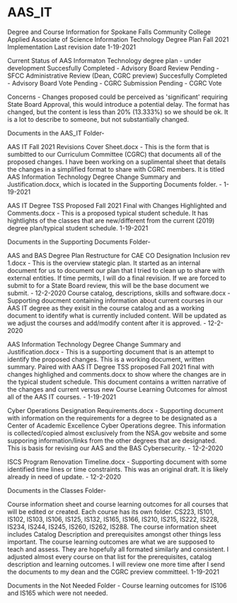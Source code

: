 # AAS_IT
Degree and Course Information for Spokane Falls Community College Applied Associate of Science Information Technology Degree Plan Fall 2021 Implementation 
Last revision date 1-19-2021

Current Status of AAS Informaton Technology degree plan - under development
Succesfully Completed - Advisory Board Review
Pending - SFCC Administrative Review (Dean, CGRC preview)
Succesfully Completed - Advisory Board Vote
Pending - CGRC Submission
Pending - CGRC Vote

Concerns - Changes proposed could be  perceived as 'significant' requiring State Board Approval, this would introduce a potential delay.  The format has changed, but the content is less than 20% (13.333%) so we should be ok.  It is a lot to describe to someone, but not substantially changed.

Documents in the AAS_IT Folder-

AAS IT Fall 2021 Revisions Cover Sheet.docx - This is the form that is sumbitted to our Curriculum Committee (CGRC) that documents all of the proposed changes.  I have been working on a suplimental sheet that details the changes in a simplified format to share with CGRC members.  It is titled AAS Information Technology Degree Change Summary and Justification.docx, which is located in the Supporting Documents folder. - 1-19-2021

AAS IT Degree TSS Proposed Fall 2021 Final with Changes Highlighted and Comments.docx - This is a proposed typical student schedule.  It has hightlights of the classes that are new/different from the current (2019) degree plan/typical student schedule. 1-19-2021

Documents in the Supporting Documents Folder-

AAS and BAS Degree Plan Restructure for CAE CO Designation Inclusion rev 1.docx - This is the overview stategic plan.  It started as an internal document for us to document our plan that I tried to clean up to share with external entities.  If time permits, I will do a final revision.  If we are forced to submit to for a State Board review, this will be the base document we submit.  - 12-2-2020
Course catalog, descriptions, skills and software.docx - Supporting doucment containing information about current courses in our AAS IT degree as they exisit in the course catalog and as a working document to identify what is currently included content.  Will be updated as we adjust the courses and add/modify content after it is approved. - 12-2-2020

AAS Information Technology Degree Change Summary and Justification.docx - This is a supporting document that is an attempt to identify the proposed changes.  This is a working document, written summary. Paired with AAS IT Degree TSS proposed Fall 2021 final with changes highlighed and comments.docx to show where the changes are in the typical student schedule.  This document contains a written narrative of the changes and current versus new Course Learning Outcomes for almost all of the AAS IT courses. - 1-19-2021



Cyber Operations Designation Requirements.docx - Supporting document with information on the requirements for a degree to be designated as a Center of Academic Excellence Cyber Operations degree.  This information is collected/copied almost exclusively from the NSA.gov website and some supporing information/links from the other degrees that are designated.  This is basis for revising our AAS and the BAS Cybersecurity. - 12-2-2020

ISCS Program Renovation Timeline.docx - Supporting document with some identified time lines or time constraints.  This was an original draft.  It is likely already in need of update. - 12-2-2020


Documents in the Classes Folder-

Course information sheet and course learning outcomes for all courses that will be edited or created. Each course has its own folder.  CS223, IS101, IS102, IS103, IS106, IS125, IS132, IS165, IS166, IS210, IS215, IS222, IS228, IS234, IS244, IS245, IS260, IS262, IS288.  The course information sheet includes Catalog Description and prerequisites amongst other things less important.  The course learning outcomes are what we are supposed to teach and assess.  They are hopefully all formated similarly and consistent.  I adjusted almost every course on that list for the prerequisites, catalog description and learning outcomes.  I will review one more time after I send the documents to my dean and the CGRC preview committeel.  1-19-2021

Documents in the Not Needed Folder -
Course learning outcomes for IS106 and IS165 which were not needed.



